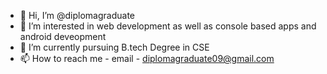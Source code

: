 - 👋 Hi, I’m @diplomagraduate
- 👀 I’m interested in web development as well as console based apps and android deveopment
- 🌱 I’m currently pursuing B.tech Degree in CSE
- 📫 How to reach me - email - diplomagraduate09@gmail.com

<!---
diplomagraduate/diplomagraduate is a ✨ special ✨ repository because its `README.md` (this file) appears on your GitHub profile.
You can click the Preview link to take a look at your changes.
--->
